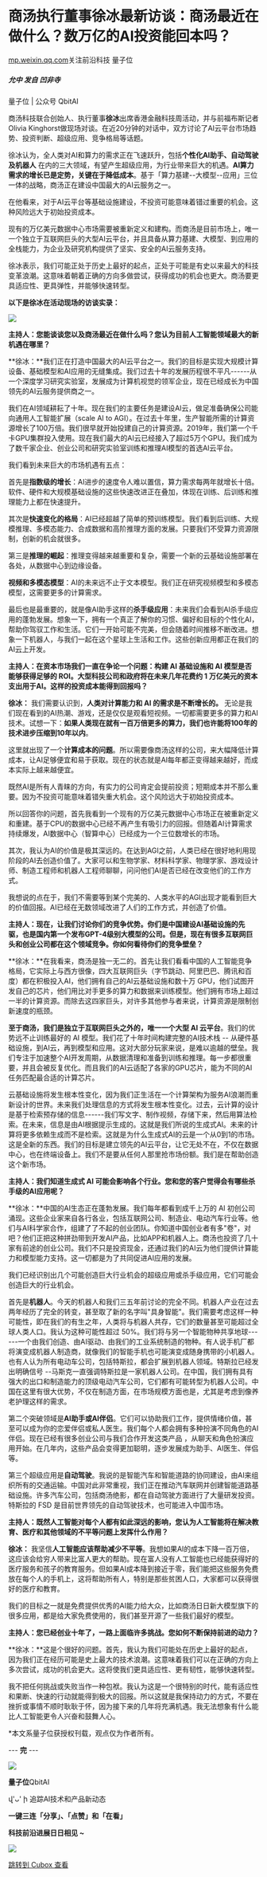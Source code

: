 商汤执行董事徐冰最新访谈：商汤最近在做什么？数万亿的AI投资能回本吗？
===================================

[mp.weixin.qq.com](https://mp.weixin.qq.com/s/aaY40Ee9z0U9DuhdBB8Iww)关注前沿科技 量子位

##### 允中 发自 凹非寺
量子位 \| 公众号 QbitAI

商汤科技联合创始人、执行董事**徐冰**出席香港金融科技周活动，并与前福布斯记者Olivia Kinghorst做现场对谈。在近20分钟的对话中，双方讨论了AI云平台市场趋势、投资判断、超级应用、竞争格局等话题。

徐冰认为，全人类对AI和算力的需求正在飞速跃升，包括**个性化AI助手、自动驾驶及机器人** 在内的三大领域，有望产生超级应用，为行业带来巨大的机遇。**AI算力需求的增长已是定势，关键在于降低成本**。基于「算力基建--大模型--应用」三位一体的战略，商汤正在建设中国最大的AI云服务之一。

在他看来，对于AI云平台等基础设施建设，不投资可能意味着错过重要的机会。这种风险远大于初始投资成本。

现有的万亿美元数据中心市场需要被重新定义和建构。而商汤是目前市场上，唯一一个独立于互联网巨头的大型AI云平台，并且具备从算力基建、大模型、到应用的全栈能力，为企业及研究机构提供了坚实、安全的AI云服务支持。

徐冰表示，我们可能正处于历史上最好的起点，正处于可能是有史以来最大的科技变革浪潮。这意味着朝着正确的方向多做尝试，获得成功的机会也更大。商汤要更具适应性、更具弹性，并能够快速转型。

**以下是徐冰在活动现场的访谈实录：**

![](https://cubox.pro/c/filters:no_upscale()?imageUrl=https%3A%2F%2Fmmbiz.qpic.cn%2Fmmbiz_jpg%2FYicUhk5aAGtBmEkW0iasCtmZ09TbMQc9e9RXpNdamZpTmQO5qdlKRiaxULIrjrJ795icc30cfnXUhqmGW2ISNdLjPg%2F640%3Fwx_fmt%3Djpeg%26from%3Dappmsg)

**主持人：您能谈谈您以及商汤最近在做什么吗？您认为目前人工智能领域最大的新机遇在哪里？**

**徐冰：**我们正在打造中国最大的AI云平台之一。我们的目标是实现大规模计算设备、基础模型和AI应用的无缝集成。我们过去十年的发展历程很不平凡------从一个深度学习研究实验室，发展成为计算机视觉的领军企业，现在已经成长为中国领先的AI云服务提供商之一。

我们在AI领域耕耘了十年。现在我们的主要任务是建设AI云，做足准备确保公司能向通用人工智能扩展（scale AI to AGI）。在过去十年里，生产智能所需的计算资源增长了100万倍。我们很早就开始投建自己的计算资源。2019年，我们第一个千卡GPU集群投入使用。现在我们最大的AI云已经接入了超过5万个GPU。我们成为了数千家企业、创业公司和研究实验室训练和推理AI模型的首选AI云平台。

我们看到未来巨大的市场机遇有五点：

首先是**指数级的增长**：AI进步的速度令人难以置信，算力需求每两年就增长十倍。软件、硬件和大规模基础设施的这些快速改进正在叠加，体现在训练、后训练和推理能力上都在快速提升。

其次是**快速变化的格局**：AI已经超越了简单的预训练模型。我们看到后训练、大规模推理、多模态能力、合成数据和高阶推理方面的发展。只要我们不受算力资源限制，创新的机会就很多。

第三是**推理的崛起**：推理变得越来越重要和复杂，需要一个新的云基础设施部署在各处，从数据中心到边缘设备。

**视频和多模态模型**：AI的未来远不止于文本模型。我们正在研究视频模型和多模态模型，这需要更多的计算需求。

最后也是最重要的，就是像AI助手这样的**杀手级应用**：未来我们会看到AI杀手级应用的蓬勃发展。想象一下，拥有一个真正了解你的习惯、偏好和目标的个性化AI，帮助你驾驭工作和生活。它们一开始可能不完美，但会随着时间推移不断改进。想象一下机器人，与我们一起在这个星球上生活和工作。这些创新应用都正在我们的AI云上开发。

**主持人：在资本市场我们一直在争论一个问题：构建 AI 基础设施和 AI 模型是否能够获得足够的 ROI。大型科技公司和政府将在未来几年花费约 1 万亿美元的资本支出用于AI。这样的投资成本能得到回报吗？**

**徐冰：** 我们需要认识到，**人类对计算能力和 AI 的需求是不断增长的。** 无论是我们现在看到的AI热潮、游戏，还是仅仅是观看短视频。一切都需要更多的算力和AI技术。试想一下：**如果人类现在就有一百万倍更多的算力，我们也许能将100年的技术进步压缩到10年以内**。

这里就出现了一个**计算成本的问题**。所以需要像商汤这样的公司，来大幅降低计算成本，让AI足够便宜和易于获取。现在的状态就是AI每年都正变得越来越好，而成本实际上越来越便宜。

既然AI是所有人青睐的方向，有实力的公司肯定会提前投资；短期成本并不那么重要。因为不投资可能意味着错失重大机会。这个风险远大于初始投资成本。

所以回答你的问题，首先我看到一个现有的万亿美元数据中心市场正在被重新定义和重建。基于CPU的数据中心已经不再产生有吸引力的回报。但随着AI计算需求持续爆发，AI数据中心（智算中心）已经成为一个三位数增长的市场。

其次，我认为AI的价值是极其深远的。在达到AGI之前，人类已经在很好地利用现阶段的AI去创造价值了。大家可以和生物学家、材料科学家、物理学家、游戏设计师、制造工程师和机器人工程师聊聊，问问他们AI是否已经在改变他们的工作方式。

我想说的点在于，我们不需要等到某个完美的、人类水平的AGI出现才能看到巨大的价值回报。AI已经在无数领域改进了人们的工作方式，并创造了价值。

**主持人：现在，让我们讨论你们的竞争优势。你们是中国建设AI基础设施的先驱，也是国内第一个发布GPT-4级别大模型的公司。但是，现在有很多互联网巨头和创业公司都在这个领域竞争。你如何看待你们的竞争壁垒？**

**徐冰：**在我看来，商汤是独一无二的。首先让我们看看中国的人工智能竞争格局，它实际上与西方很像，四大互联网巨头（字节跳动、阿里巴巴、腾讯和百度）都在积极投入AI，他们拥有自己的AI云基础设施和数十万 GPU，他们试图开发自己的芯片，他们用比对手更多的算力和数据来训练模型。他们拥有市场上超过一半的计算资源。而除去这四家巨头，对许多其他参与者来说，计算资源是限制创新速度的瓶颈。

**至于商汤，我们是独立于互联网巨头之外的，唯一一个大型 AI 云平台**。我们的优势远不止训练最好的 AI 模型。我们花了十年时间构建完整的AI技术栈 -- 从硬件基础设施，到AI云，再到模型和应用。这对大部分玩家来说，是难以逾越的壁垒。我们专注于加速整个AI开发周期，从数据清理和准备到训练和推理。每一步都很重要，并且会被反复优化。而且我们的AI云适配了各家的GPU芯片，能为不同的AI任务匹配最合适的计算芯片。

云基础设施将发生根本性变化，因为我们正生活在一个计算架构为服务AI浪潮而重新设计的世界。未来我们处理信息的方式将发生根本性变化。过去，云计算的设计是基于检索预存储的信息------我们写文字、制作视频，存储下来，然后用算法检索。在未来，信息是由AI根据提示生成的。这就是我们所说的生成式AI。未来的计算将更多依赖生成而不是检索。这就是为什么生成式AI的云是一个从0到1的市场。这是全新的东西。我们的目标是建立领先的AI云平台，让它无处不在，不仅在数据中心，也在终端设备上。我们不是要从任何人那里抢市场份额。我们是在帮助创造这个新市场。

**主持人：我们知道生成式 AI 可能会影响各个行业。您和您的客户觉得会有哪些杀手级的AI应用呢？**

**徐冰：**中国的AI生态正在蓬勃发展。我们每年都看到成千上万的 AI 初创公司涌现。这些企业家来自各行各业，包括互联网公司、制造业、电动汽车行业等。他们与AI科学家合作，组建了了不起的创业团队。你知道中国创业者有多"卷"，对吧？他们正把这种拼劲带到开发AI产品，比如APP和机器人上。商汤也投资了几十家有前途的创业公司。我们不只是投资现金，还通过我们的AI云为他们提供计算能力和模型能力支持。这一切都是为了共同促进AI应用的发展。

我们已经识别出几个可能创造巨大行业机会的超级应用或杀手级应用，它们可能会创造巨大的行业机会。

首先是**机器人**。今天的机器人和我们三五年前讨论的完全不同。机器人产业在过去两年经历了完全的转变，甚至取了新的名字叫"具身智能"。我们需要考虑这样一种可能性，即在我们的有生之年，人类将与机器人共存，它们的数量甚至可能超过全球人类人口。我认为这种可能性超过 50%。我们将与另一个智能物种共享地球------一个由我们创造、由AI驱动、由我们的工业系统制造的物种。有人说手机厂都将演变成机器人制造商，就像我们的智能手机也可能演变成随身携带的小机器人。也有人认为所有电动车公司，包括特斯拉，都会扩展到机器人领域。特斯拉已经发出明确信号 --马斯克一直强调特斯拉是一家机器人公司。在中国，我们拥有具有强大的出口和制造能力的顶级电动汽车公司，它们都有可能转型为机器人公司。中国在这里有很大优势，不仅在制造方面，在市场规模方面也是，尤其是考虑到像养老护理这样的需求。

第二个突破领域是**AI助手或AI伴侣**。它们可以协助我们工作，提供情绪价值，甚至可以成为你的恋爱伴侣或私人医生。我们每个人都会拥有多种扮演不同角色的AI伴侣。现在已经有很多创业公司与我们合作开发这类产品 ，从聊天和角色扮演应用开始。在几年内，这些产品会变得更加聪明，逐步发展成为助手、AI医生、伴侣等。

第三个超级应用是**自动驾驶**。我说的是智能汽车和智能道路的协同建设，由AI来组织所有的交通运输。中国对此非常重视，我们正在推动汽车联网并创建智能道路基础设施。许多汽车公司，包括商汤绝影，都在自动驾驶方面进行了大量研发投资。特斯拉的 FSD 是目前世界领先的自动驾驶技术，也可能进入中国市场。

**主持人：既然人工智能对每个人都有如此深远的影响，您认为人工智能将在解决教育、医疗和其他领域的不平等问题上发挥什么作用？**

**徐冰：** 我坚信**人工智能应该帮助减少不平等**。我想如果AI的成本下降一百万倍，这应该会给穷人带来比富人更大的帮助。现在富人没有人工智能也已经能获得好的医疗服务和孩子的教育服务。但如果AI成本降到接近于零，我们能把这些服务免费放在每个人的手机上，这将帮助所有人，特别是那些贫困人口，大家都可以获得很好的医疗和教育。

我们的目标之一就是免费提供优秀的AI能力给大众，比如商汤日日新大模型旗下的很多应用，都是给大家免费使用的，我们甚至开源了一些我们最好的模型。

**主持人：您已经创业十年了，一路上面临许多挑战。您如何不断保持前进的动力？**

**徐冰：**这是个很好的问题。首先，我认为我们可能处在历史上最好的起点，因为我们正在经历可能是史上最大的技术浪潮。这意味着我们可以在正确的方向上多次尝试，成功的机会更大。这将使我们更具适应性、更有韧性，能够快速转型。

我不把任何挑战或失败当作一种包袱。我认为这是一个很特别的时代，能有适应性和果断、快速的行动就能得到极大的回报。所以这就是我保持动力的方式，不要在挫折或事情不顺时耿耿于怀，因为接下来的几年将充满机遇。我无法想象有什么能比人工智能更令人兴奋和鼓舞人心。

\*本文系量子位获授权刊载，观点仅为作者所有。

--- **完** ---


![](https://cubox.pro/c/filters:no_upscale()?imageUrl=https%3A%2F%2Fmmbiz.qpic.cn%2Fmmbiz_jpg%2FYicUhk5aAGtCMTiaQvFTH1BuicE6KgJEARU6aCY4PfZHwOUZ0icduoLL4pFsRC23KyvGAhjp4fIYWfVCaicicyVRAxHA%2F640%3Fwx_fmt%3Djpeg)


**量子位**QbitAI


վ'ᴗ' ի 追踪AI技术和产品新动态


**一键三连「分享」、「点赞」和「在看」**

**科技前沿进展日日相见 \~**


![](https://cubox.pro/c/filters:no_upscale()?imageUrl=https%3A%2F%2Fmmbiz.qpic.cn%2Fmmbiz_svg%2Fg9RQicMD01M0tYoRQT2cMQRmPS5ZDyrrfzeksiay90KaDzlGBH61icqHxmgFKfvfXtVuwTHV740CDLAaXU1LIfZyoJEpYKcRIiaE%2F640%3Fwx_fmt%3Dsvg)


[跳转到 Cubox 查看](https://cubox.pro/my/card?id=7253000003201795763)
